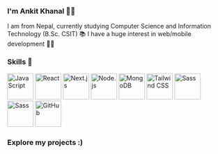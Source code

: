 <b> <h3>I'm Ankit Khanal 🙍‍♂️</h3></b>


I am from Nepal, currently studying Computer Science and Information Technology (B.Sc. CSIT) 📚
I have a huge interest in web/mobile development 🧑‍💻

<b><h3>Skills 💪</h3></b>

<div> <img src="https://cdn.pixabay.com/photo/2015/04/23/17/41/javascript-736400_960_720.png" alt="JavaScript" height="60" width="60"> <img src="https://cdn.freebiesupply.com/logos/large/2x/react-1-logo-png-transparent.png" alt="React" height="60" width="60"> <img src="https://imgs.search.brave.com/zQlJGPdc231GeHYIoOArGAR0L9wfuKQiDTuX4_YOdvc/rs:fit:860:0:0:0/g:ce/aHR0cHM6Ly9hc3Nl/dC5icmFuZGZldGNo/LmlvL2lkMmFsdWUt/cngvaWRHdThJSkJk/My5zdmc_dXBkYXRl/ZD0xNzE0NTU2MjIx/Mjky" alt="Next.js" height="60" width="60"> <img src="https://seeklogo.com/images/N/nodejs-logo-FBE122E377-seeklogo.com.png" alt="Node.js" height="60" width="60"> <img src="https://cdn.iconscout.com/icon/free/png-512/mongodb-5-1175140.png" alt="MongoDB" height="60" width="60"> <img src="https://upload.wikimedia.org/wikipedia/commons/d/d5/Tailwind_CSS_Logo.svg" alt="Tailwind CSS" height="60" width="60"> <img src="https://cdn.worldvectorlogo.com/logos/sass-1.svg" alt="Sass" height="60" width="60">
<img src="https://firebase.google.com/static/images/brand-guidelines/logo-vertical.png" alt="Sass" height="60" width="60"> <img src="https://www.rapidbrains.com/assets/img/services/rapidbrains-react-native.webp" alt="GitHub" height="60" width="60">
</div>
<b><h3>Explore my projects :)</h3></b>
